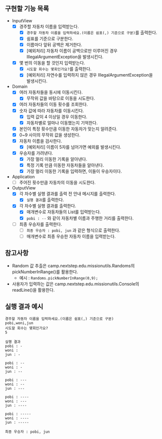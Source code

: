 ## 구현할 기능 목록
- InputView
  - [x] 경주할 자동차 이름을 입력받는다.
    - [x] `경주할 자동차 이름을 입력하세요.(이름은 쉼표(,) 기준으로 구분)`를 출력한다.
    - [x] 쉼표를 기준으로 구분한다.
    - [x] 이름마다 앞뒤 공백은 제거한다.
    - [x] [예외처리] 자동차 이름이 공백으로만 이루어진 경우 IllegalArgumentException을 발생시킨다.
  - [x] 몇 번의 이동을 할 것인지 입력받는다.
    - [x] `시도할 회수는 몇회인가요?`를 출력한다.
    - [x] [예외처리] 자연수를 입력하지 않은 경우 IllegalArgumentException을 발생시킨다.
    
- Domain
  - [x] 여러 자동차들을 동시에 이동시킨다.
    - [x] 무작위 값을 바탕으로 이동을 시도한다.
  - [x] 여러 자동차들의 이동 횟수를 조회한다.
  - [x] 숫자 값에 따라 자동차를 이동시킨다.
    - [x] 입력 값이 4 이상일 경우 이동한다.
    - [x] 자동차별로 얼마나 이동했는지 기억한다.
  - [x] 본인이 특정 횟수만큼 이동한 자동차가 맞는지 알려준다.
  - [x] 0~9 사이의 무작위 값을 생성한다.
  - [x] 자동차 이름을 검사한다.
    - [x] [예외처리] 이름이 5자를 넘어가면 예외를 발생시킨다.
  - [x] 우승자를 가려낸다.
    - [x] 가장 멀리 이동한 기록을 알아낸다.
    - [x] 특정 기록 만큼 이동한 자동차들을 알아낸다. 
    - [x] 가장 멀리 이동한 기록을 입력하면, 이들이 우승자이다.

- Application
  - [ ] 주어진 횟수만큼 자동차의 이동을 시도한다.
- OutputView
  - [x] 각 차수별 실행 결과를 출력 전 안내 메시지를 출력한다.
    - [x] `실행 결과`를 출력한다.
  - [x] 각 차수별 실행 결과를 출력한다.
    - [x] 매개변수로 자동차들의 List를 입력받는다.
    - [x] `pobi : --` 와 같이 자동차별 이름과 주행한 거리를 출력한다.
  - [ ] 최종 우승자를 출력한다.
    - [ ] `최종 우승자 : pobi, jun` 과 같은 형식으로 출력한다.
    - [ ] 매개변수로 최종 우승한 자동차 이름을 입력받는다.
  
## 참고사항
- Random 값 추출은 camp.nextstep.edu.missionutils.Randoms의 pickNumberInRange()를 활용한다.
  - 예시 : `Randoms.pickNumberInRange(0,9);`
- 사용자가 입력하는 값은 camp.nextstep.edu.missionutils.Console의 readLine()을 활용한다.
## 실행 결과 예시
```
경주할 자동차 이름을 입력하세요.(이름은 쉼표(,) 기준으로 구분)
pobi,woni,jun
시도할 회수는 몇회인가요?
5

실행 결과
pobi : -
woni : 
jun : -

pobi : --
woni : -
jun : --

pobi : ---
woni : --
jun : ---

pobi : ----
woni : ---
jun : ----

pobi : -----
woni : ----
jun : -----

최종 우승자 : pobi, jun
```